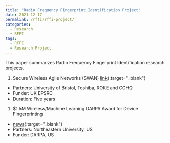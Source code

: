 ```yaml
---
title: "Radio Frequency Fingerprint Identification Project"
date: 2021-12-17
permalink: /rffi/rffi-project/
categories:
  - Research
  - RFFI
tags:
  - RFFI
  - Research Project
---
```


This paper summarizes Radio Frequency Fingerprint Identification  research projects.


1. Secure Wireless Agile Networks (SWAN) [link](https://www.swan-partnership.ac.uk/about-swan/){:target="_blank"}
* Partners: University of Bristol, Toshiba, ROKE and CGHQ
* Funder: UK EPSRC
* Duration: Five years

1. $1.5M Wireless/Machine Learning DARPA Award for Device Fingerprinting 
* [news](https://coe.northeastern.edu/news/1-5m-wireless-machine-learning-darpa-award-for-device-fingerprinting/){:target="_blank"}
* Partners: Northeastern University, US
* Funder: DARPA, US